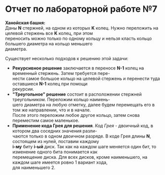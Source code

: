 # Отчет по лабораторной работе №7
**Ханойская башня:**  
Даны **N** стержней, на одном из которых **K** колец. Нужно переложить на целевой стержень все **K** колец, при этом  
переносить можно только по одному кольцу и нельзя класть кольцо большего диаметра на кольцо меньшего  
диаметра.

Существует несколько подходов к решению этой задачи:

- **Рекурсивное решение** заключается в переносе **N-1** колец на временный стержень. Затем требуется пере-  
нести самое большое кольцо на целевой стержень и перенести туда оставшиеся **N-1** колец при помощи  
рекурсии.
- **"Треугольное" решение** состоит в расположении стержней треугольником. Переложим кольцо наимень-  
шего диаметра на любую отметку, далее будем перемещать его в том же направлении, что и в начале.  
После этого переложим любое другое кольцо, затем снова переместим самое маленькое.
- **Применение кода Грея для решения**. *Код Грея* - двоичный код,  в котором два соседних значения разли-  
чаются только в одном двоичном разряде. В коде Грея длины **N**, состоящем из нулей, поставим каждому   
**i-му** биту **i-ый** диск. Так как на каждом шаге меняется один бит, то изменение одного бита понимается как  
перемещение диска. Для всех дисков, кроме наименьшего, на каждом шаге имеется ровно 1 вариант хода,  
для наименьшего 2.

